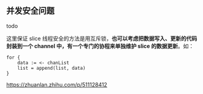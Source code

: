## 并发安全问题

todo



这里保证 slice 线程安全的方法是用互斥锁，**也可以考虑把数据写入、更新的代码封装到一个 channel 中，有一个专门的协程来单独维护 slice 的数据更新**。如：

```text
for {
    data := <- chanList
    list = append(list, data)
}
```

https://zhuanlan.zhihu.com/p/511128412